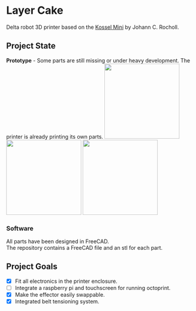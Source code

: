 # Layer Cake

Delta robot 3D printer based on the [Kossel Mini](https://github.com/jcrocholl/kossel) by Johann C. Rocholl.

## Project State

**Prototype** - Some parts are still missing or under heavy development. The printer is already printing its own parts.
<img src="https://github.com/kbehren/layer-cake/blob/master/img/LayerCake_Front.jpg" width="200">
<img src="https://github.com/kbehren/layer-cake/blob/master/img/LayerCake_Left.jpg" width="200">
<img src="https://github.com/kbehren/layer-cake/blob/master/img/LayerCake_Right.jpg" width="200">

### Software

All parts have been designed in FreeCAD.  
The repository contains a FreeCAD file and an stl for each part.

## Project Goals

- [x] Fit all electronics in the printer enclosure.
- [ ] Integrate a raspberry pi and touchscreen for running octoprint.
- [x] Make the effector easily swappable.
- [x] Integrated belt tensioning system.

